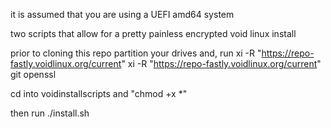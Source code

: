 it is assumed that you are using a UEFI amd64 system

two scripts that allow for a pretty painless encrypted void linux install

prior to cloning this repo partition your drives and, run 
xi -R "https://repo-fastly.voidlinux.org/current" 
xi -R "https://repo-fastly.voidlinux.org/current" git openssl

cd into voidinstallscripts and "chmod +x *"

then run ./install.sh
